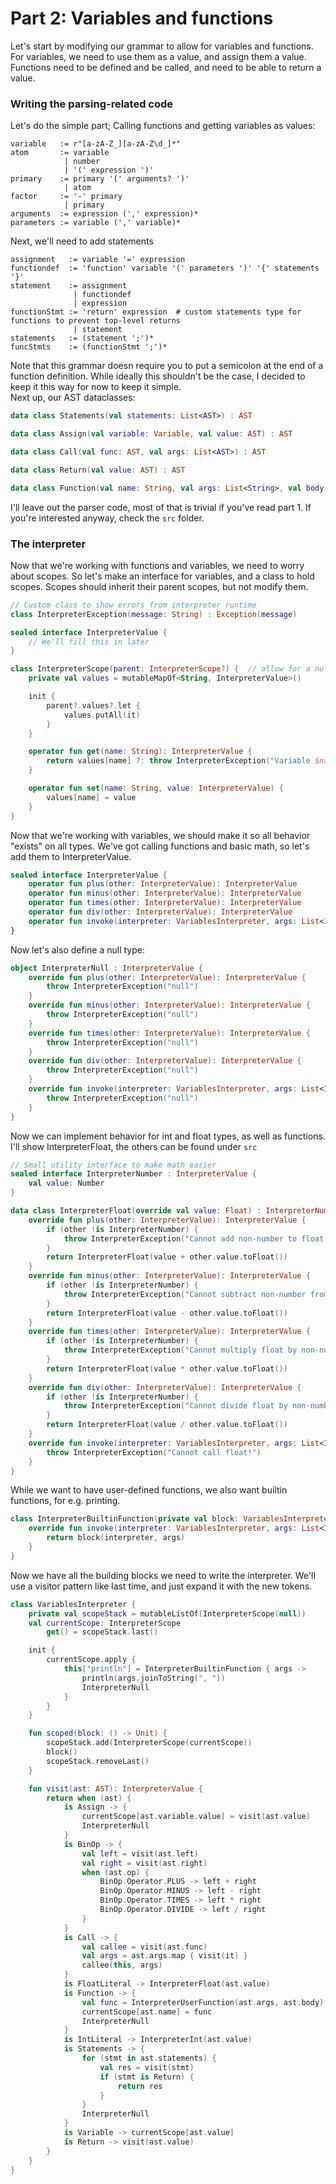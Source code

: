 # Part 2: Variables and functions

Let's start by modifying our grammar to allow for variables and functions.
For variables, we need to use them as a value, and assign them a value.
Functions need to be defined and be called, and need to be able to return a value.

### Writing the parsing-related code

Let's do the simple part; Calling functions and getting variables as values:
```
variable   := r"[a-zA-Z_][a-zA-Z\d_]*"
atom       := variable
            | number
            | '(' expression ')'
primary    := primary '(' arguments? ')'
            | atom
factor     := '-' primary
            | primary
arguments  := expression (',' expression)*
parameters := variable (',' variable)*
```

Next, we'll need to add statements
```
assignment   := variable '=' expression
functiondef  := 'function' variable '(' parameters ')' '{' statements '}' 
statement    := assignment
              | functiondef
              | expression
functionStmt := 'return' expression  # custom statements type for functions to prevent top-level returns
              | statement
statements   := (statement ';')*
funcStmts    := (functionStmt ';')*
```

Note that this grammar doesn require you to put a semicolon at the end of a function definition. While ideally this 
shouldn't be the case, I decided to keep it this way for now to keep it simple.  
Next up, our AST dataclasses:

```kotlin
data class Statements(val statements: List<AST>) : AST

data class Assign(val variable: Variable, val value: AST) : AST

data class Call(val func: AST, val args: List<AST>) : AST

data class Return(val value: AST) : AST

data class Function(val name: String, val args: List<String>, val body: Statements) : AST
```

I'll leave out the parser code, most of that is trivial if you've read part 1. If you're interested anyway, check the `src` folder.


### The interpreter

Now that we're working with functions and variables, we need to worry about scopes. So let's make an interface for variables, and a class to hold scopes.
Scopes should inherit their parent scopes, but not modify them.

```kotlin
// Custom class to show errors from interpreter runtime
class InterpreterException(message: String) : Exception(message)

sealed interface InterpreterValue {
    // We'll fill this in later
}

class InterpreterScope(parent: InterpreterScope?) {  // allow for a null parent for the root scope
    private val values = mutableMapOf<String, InterpreterValue>()

    init {
        parent?.values?.let {
            values.putAll(it)
        }
    }

    operator fun get(name: String): InterpreterValue {
        return values[name] ?: throw InterpreterException("Variable $name not found")
    }

    operator fun set(name: String, value: InterpreterValue) {
        values[name] = value
    }
}
```

Now that we're working with variables, we should make it so all behavior "exists" on all types. We've got calling 
functions and basic math, so let's add them to InterpreterValue.

```kotlin
sealed interface InterpreterValue {
    operator fun plus(other: InterpreterValue): InterpreterValue
    operator fun minus(other: InterpreterValue): InterpreterValue
    operator fun times(other: InterpreterValue): InterpreterValue
    operator fun div(other: InterpreterValue): InterpreterValue
    operator fun invoke(interpreter: VariablesInterpreter, args: List<InterpreterValue>): InterpreterValue
}
```

Now let's also define a null type:

```kotlin
object InterpreterNull : InterpreterValue {
    override fun plus(other: InterpreterValue): InterpreterValue {
        throw InterpreterException("null")
    }
    override fun minus(other: InterpreterValue): InterpreterValue {
        throw InterpreterException("null")
    }
    override fun times(other: InterpreterValue): InterpreterValue {
        throw InterpreterException("null")
    }
    override fun div(other: InterpreterValue): InterpreterValue {
        throw InterpreterException("null")
    }
    override fun invoke(interpreter: VariablesInterpreter, args: List<InterpreterValue>): InterpreterValue {
        throw InterpreterException("null")
    }
}
```

Now we can implement behavior for int and float types, as well as functions. I'll show InterpreterFloat, the others can be found under `src`

```kotlin
// Small utility interface to make math easier
sealed interface InterpreterNumber : InterpreterValue {
    val value: Number
}

data class InterpreterFloat(override val value: Float) : InterpreterNumber {
    override fun plus(other: InterpreterValue): InterpreterValue {
        if (other !is InterpreterNumber) {
            throw InterpreterException("Cannot add non-number to float!")
        }
        return InterpreterFloat(value + other.value.toFloat())
    }
    override fun minus(other: InterpreterValue): InterpreterValue {
        if (other !is InterpreterNumber) {
            throw InterpreterException("Cannot subtract non-number from float!")
        }
        return InterpreterFloat(value - other.value.toFloat())
    }
    override fun times(other: InterpreterValue): InterpreterValue {
        if (other !is InterpreterNumber) {
            throw InterpreterException("Cannot multiply float by non-number!")
        }
        return InterpreterFloat(value * other.value.toFloat())
    }
    override fun div(other: InterpreterValue): InterpreterValue {
        if (other !is InterpreterNumber) {
            throw InterpreterException("Cannot divide float by non-number!")
        }
        return InterpreterFloat(value / other.value.toFloat())
    }
    override fun invoke(interpreter: VariablesInterpreter, args: List<InterpreterValue>): InterpreterValue {
        throw InterpreterException("Cannot call float!")
    }
}
```

While we want to have user-defined functions, we also want builtin functions, for e.g. printing.

```kotlin
class InterpreterBuiltinFunction(private val block: VariablesInterpreter.(List<InterpreterValue>) -> InterpreterValue) : InterpreterFunction() {
    override fun invoke(interpreter: VariablesInterpreter, args: List<InterpreterValue>): InterpreterValue {
        return block(interpreter, args)
    }
}
```

Now we have all the building blocks we need to write the interpreter. We'll use a visitor pattern like last time, and just expand it with the new tokens.

```kotlin
class VariablesInterpreter {
    private val scopeStack = mutableListOf(InterpreterScope(null))
    val currentScope: InterpreterScope
        get() = scopeStack.last()

    init {
        currentScope.apply {
            this["println"] = InterpreterBuiltinFunction { args ->
                println(args.joinToString(", "))
                InterpreterNull
            }
        }
    }

    fun scoped(block: () -> Unit) {
        scopeStack.add(InterpreterScope(currentScope))
        block()
        scopeStack.removeLast()
    }

    fun visit(ast: AST): InterpreterValue {
        return when (ast) {
            is Assign -> {
                currentScope[ast.variable.value] = visit(ast.value)
                InterpreterNull
            }
            is BinOp -> {
                val left = visit(ast.left)
                val right = visit(ast.right)
                when (ast.op) {
                    BinOp.Operator.PLUS -> left + right
                    BinOp.Operator.MINUS -> left - right
                    BinOp.Operator.TIMES -> left * right
                    BinOp.Operator.DIVIDE -> left / right
                }
            }
            is Call -> {
                val callee = visit(ast.func)
                val args = ast.args.map { visit(it) }
                callee(this, args)
            }
            is FloatLiteral -> InterpreterFloat(ast.value)
            is Function -> {
                val func = InterpreterUserFunction(ast.args, ast.body)
                currentScope[ast.name] = func
                InterpreterNull
            }
            is IntLiteral -> InterpreterInt(ast.value)
            is Statements -> {
                for (stmt in ast.statements) {
                    val res = visit(stmt)
                    if (stmt is Return) {
                        return res
                    }
                }
                InterpreterNull
            }
            is Variable -> currentScope[ast.value]
            is Return -> visit(ast.value)
        }
    }
}
```
